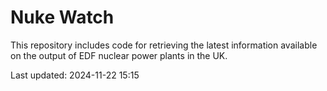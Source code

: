 # Nuke Watch

This repository includes code for retrieving the latest information available on the output of EDF nuclear power plants in the UK.

Last updated: 2024-11-22 15:15